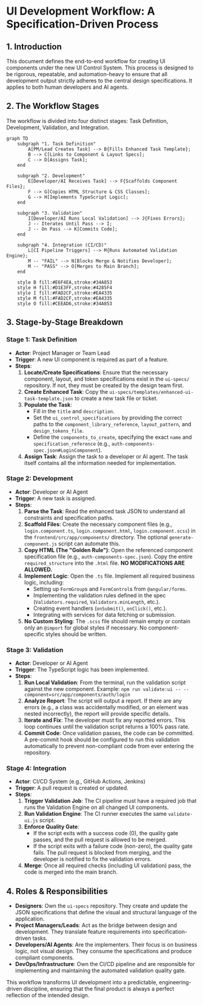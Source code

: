 # UI Development Workflow: A Specification-Driven Process

## 1. Introduction

This document defines the end-to-end workflow for creating UI components under the new UI Control System. This process is designed to be rigorous, repeatable, and automation-heavy to ensure that all development output strictly adheres to the central design specifications. It applies to both human developers and AI agents.

## 2. The Workflow Stages

The workflow is divided into four distinct stages: Task Definition, Development, Validation, and Integration.

```mermaid
graph TD
    subgraph "1. Task Definition"
        A[PM/Lead Creates Task] --> B{Fills Enhanced Task Template};
        B --> C[Links to Component & Layout Specs];
        C --> D[Assigns Task];
    end

    subgraph "2. Development"
        E[Developer/AI Receives Task] --> F{Scaffolds Component Files};
        F --> G[Copies HTML Structure & CSS Classes];
        G --> H[Implements TypeScript Logic];
    end

    subgraph "3. Validation"
        I[Developer/AI Runs Local Validation] --> J{Fixes Errors};
        J -- Iterates Until Pass --> I;
        J -- On Pass --> K[Commits Code];
    end

    subgraph "4. Integration (CI/CD)"
        L[CI Pipeline Triggers] --> M{Runs Automated Validation Engine};
        M -- "FAIL" --> N[Blocks Merge & Notifies Developer];
        M -- "PASS" --> O[Merges to Main Branch];
    end

    style B fill:#E6F4EA,stroke:#34A853
    style H fill:#D1E3FF,stroke:#4285F4
    style I fill:#FAD2CF,stroke:#EA4335
    style M fill:#FAD2CF,stroke:#EA4335
    style O fill:#CEEAD6,stroke:#34A853
```

## 3. Stage-by-Stage Breakdown

### Stage 1: Task Definition

-   **Actor**: Project Manager or Team Lead
-   **Trigger**: A new UI component is required as part of a feature.
-   **Steps**:
    1.  **Locate/Create Specifications**: Ensure that the necessary component, layout, and token specifications exist in the `ui-specs/` repository. If not, they must be created by the design team first.
    2.  **Create Enhanced Task**: Copy the `ui-specs/templates/enhanced-ui-task-template.json` to create a new task file or ticket.
    3.  **Populate the Task**:
        -   Fill in the `title` and `description`.
        -   Set the `ui_control_specifications` by providing the correct paths to the `component_library_reference`, `layout_pattern`, and `design_tokens_file`.
        -   Define the `components_to_create`, specifying the exact `name` and `specification_reference` (e.g., `auth-components-spec.json#LoginComponent`).
    4.  **Assign Task**: Assign the task to a developer or AI agent. The task itself contains all the information needed for implementation.

### Stage 2: Development

-   **Actor**: Developer or AI Agent
-   **Trigger**: A new task is assigned.
-   **Steps**:
    1.  **Parse the Task**: Read the enhanced task JSON to understand all constraints and specification paths.
    2.  **Scaffold Files**: Create the necessary component files (e.g., `login.component.ts`, `login.component.html`, `login.component.scss`) in the `frontend/src/app/components/` directory. The optional `generate-component.js` script can automate this.
    3.  **Copy HTML (The "Golden Rule")**: Open the referenced component specification file (e.g., `auth-components-spec.json`). Copy the entire `required_structure` into the `.html` file. **NO MODIFICATIONS ARE ALLOWED.**
    4.  **Implement Logic**: Open the `.ts` file. Implement all required business logic, including:
        -   Setting up `FormGroup`s and `FormControl`s from `@angular/forms`.
        -   Implementing the validation rules defined in the spec (`Validators.required`, `Validators.minLength`, etc.).
        -   Creating event handlers (`onSubmit()`, `onClick()`, etc.).
        -   Integrating with services for data fetching or submission.
    5.  **No Custom Styling**: The `.scss` file should remain empty or contain only an `@import` for global styles if necessary. No component-specific styles should be written.

### Stage 3: Validation

-   **Actor**: Developer or AI Agent
-   **Trigger**: The TypeScript logic has been implemented.
-   **Steps**:
    1.  **Run Local Validation**: From the terminal, run the validation script against the new component. Example: `npm run validate:ui -- --component=src/app/components/auth/login`
    2.  **Analyze Report**: The script will output a report. If there are any errors (e.g., a class was accidentally modified, or an element was nested incorrectly), the report will provide specific details.
    3.  **Iterate and Fix**: The developer must fix any reported errors. This loop continues until the validation script returns a 100% pass rate.
    4.  **Commit Code**: Once validation passes, the code can be committed. A pre-commit hook should be configured to run this validation automatically to prevent non-compliant code from ever entering the repository.

### Stage 4: Integration

-   **Actor**: CI/CD System (e.g., GitHub Actions, Jenkins)
-   **Trigger**: A pull request is created or updated.
-   **Steps**:
    1.  **Trigger Validation Job**: The CI pipeline must have a required job that runs the Validation Engine on all changed UI components.
    2.  **Run Validation Engine**: The CI runner executes the same `validate-ui.js` script.
    3.  **Enforce Quality Gate**:
        -   If the script exits with a success code (0), the quality gate passes, and the pull request is allowed to be merged.
        -   If the script exits with a failure code (non-zero), the quality gate fails. The pull request is blocked from merging, and the developer is notified to fix the validation errors.
    4.  **Merge**: Once all required checks (including UI validation) pass, the code is merged into the main branch.

## 4. Roles & Responsibilities

-   **Designers**: Own the `ui-specs` repository. They create and update the JSON specifications that define the visual and structural language of the application.
-   **Project Managers/Leads**: Act as the bridge between design and development. They translate feature requirements into specification-driven tasks.
-   **Developers/AI Agents**: Are the implementers. Their focus is on business logic, not visual design. They consume the specifications and produce compliant components.
-   **DevOps/Infrastructure**: Own the CI/CD pipeline and are responsible for implementing and maintaining the automated validation quality gate.

This workflow transforms UI development into a predictable, engineering-driven discipline, ensuring that the final product is always a perfect reflection of the intended design.